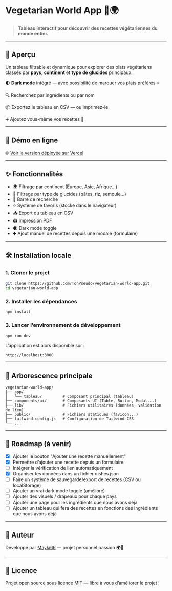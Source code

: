 # Vegetarian World App 🌱🌍

> **Tableau interactif pour découvrir des recettes végétariennes du monde entier.**

---

## 🚀 Aperçu

Un tableau filtrable et dynamique pour explorer des plats végétariens classés par **pays**, **continent** et **type de glucides** principaux. 

🌓 **Dark mode** intégré — avec possibilité de marquer vos plats préférés ⭐

🔍 Recherchez par ingrédients ou par nom

📦 Exportez le tableau en CSV — ou imprimez-le

➕ Ajoutez vous-même vos recettes 🌱

---

## 📸 Démo en ligne

🌐 [Voir la version déployée sur Vercel](https://vegetarian-world-app-4u1o.vercel.app/)

---

## ✨ Fonctionnalités

- 🌍 Filtrage par continent (Europe, Asie, Afrique...)
- 🍚 Filtrage par type de glucides (pâtes, riz, semoule...)
- 🔎 Barre de recherche
- ⭐ Système de favoris (stocké dans le navigateur)
- 📥 Export du tableau en CSV
- 🖨️ Impression PDF
- 🌒 Dark mode toggle
- ➕ Ajout manuel de recettes depuis une modale (formulaire)

---

## 🛠️ Installation locale

### 1. Cloner le projet
```bash
git clone https://github.com/TonPseudo/vegetarian-world-app.git
cd vegetarian-world-app
```

### 2. Installer les dépendances
```bash
npm install
```

### 3. Lancer l’environnement de développement
```bash
npm run dev
```

L’application est alors disponible sur :
```
http://localhost:3000
```

---

## 📁 Arborescence principale

```
vegetarian-world-app/
├── app/
│   └── tableau/         # Composant principal (tableau)
├── components/ui/       # Composants UI (Table, Button, Modal...)
├── lib/                 # Fichiers utilitaires (données, validation de lien)
├── public/              # Fichiers statiques (favicon...)
├── tailwind.config.js   # Configuration de Tailwind CSS
└── ...
```

---

## 🧭 Roadmap (à venir)

- [x] Ajouter le bouton "Ajouter une recette manuellement"
- [x] Permettre d’ajouter une recette depuis un formulaire
- [ ] Intégrer la vérification de lien automatiquement
- [x] Organiser tes données dans un fichier dishes.json
- [ ] Faire un système de sauvegarde/export de recettes (CSV ou localStorage)
- [ ] Ajouter un vrai dark mode toggle (amélioré)
- [ ] Ajouter des visuels / drapeaux pour chaque pays
- [ ] Ajouter une page pour les ingrédients que nous avons déjà
- [ ] Ajouter un tableau qui fera des recettes en fonctions des ingrédients que nous avons déjà

---

## 👤 Auteur

Développé par [Mayki66](https://github.com/Mayki66) — projet personnel passion 🌍🥗

---

## 🧾 Licence

Projet open source sous licence [MIT](LICENSE) — libre à vous d’améliorer le projet !
